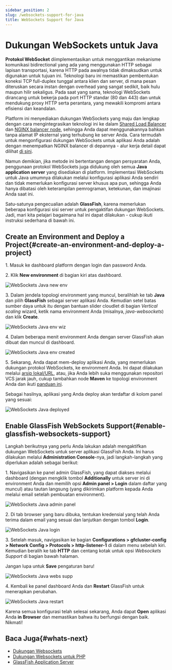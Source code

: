 ```yaml
---
sidebar_position: 2
slug: /websockets-support-for-java
title: WebSockets Support for Java
---
```

# Dukungan WebSockets untuk Java

**Protokol WebSocket** diimplementasikan untuk menggantikan mekanisme komunikasi bidirectional yang ada yang menggunakan HTTP sebagai lapisan transportasi, karena HTTP pada awalnya tidak dimaksudkan untuk digunakan untuk tujuan ini. Teknologi baru ini memastikan pembentukan koneksi TCP full-duplex tunggal antara klien dan server, di mana pesan diteruskan secara instan dengan overhead yang sangat sedikit, baik hulu maupun hilir sekaligus. Pada saat yang sama, teknologi WebSockets dirancang untuk bekerja pada port HTTP standar (80 dan 443) dan untuk mendukung proxy HTTP serta perantara, yang mewakili kompromi antara efisiensi dan keandalan.

Platform ini menyediakan dukungan WebSockets yang maju dan lengkap dengan cara mengintegrasikan teknologi ini ke dalam [Shared Load Balancer](<https://docs.dewacloud.com/docs/shared-load-balancer/>) dan [NGINX balancer node](<https://docs.dewacloud.com/docs/load-balancing/>), sehingga Anda dapat menggunakannya bahkan tanpa alamat IP eksternal yang terhubung ke server Anda. Cara termudah untuk mengonfigurasi dukungan WebSockets untuk aplikasi Anda adalah dengan menempatkan NGINX balancer di depannya - alur kerja detail dapat dilihat [di sini](<https://docs.dewacloud.com/docs/websockets/>).

Namun demikian, jika metode ini bertentangan dengan persyaratan Anda, penggunaan protokol WebSockets juga didukung oleh semua **Java application server** yang disediakan di platform. Implementasi WebSockets untuk Java umumnya dilakukan melalui konfigurasi aplikasi Anda sendiri dan tidak memerlukan konfigurasi server khusus apa pun, sehingga Anda hanya dibatasi oleh keterampilan pemrograman, ketekunan, dan imajinasi Anda saat ini.

Satu-satunya pengecualian adalah **GlassFish**, karena memerlukan beberapa konfigurasi sisi server untuk pengaktifan dukungan WebSockets. Jadi, mari kita pelajari bagaimana hal ini dapat dilakukan - cukup ikuti instruksi sederhana di bawah ini.

## Create an Environment and Deploy a Project{#create-an-environment-and-deploy-a-project}

1\. Masuk ke dashboard platform dengan login dan password Anda.

2\. Klik **New environment** di bagian kiri atas dashboard.

![WebSockets Java new env](#)

3\. Dalam jendela topologi environment yang muncul, beralihlah ke tab **Java** dan pilih **GlassFish** sebagai server aplikasi Anda. Kemudian setel batas sumber daya untuk itu dengan bantuan slider cloudlet di bagian _Vertical scaling_ wizard, ketik nama environment Anda (misalnya, _java-websockets_) dan klik **Create**.

![WebSockets Java env wiz](#)

4\. Dalam beberapa menit environment Anda dengan server GlassFish akan dibuat dan muncul di dashboard.

![WebSockets Java env created](#)

5\. Sekarang, Anda dapat mem-deploy aplikasi Anda, yang memerlukan dukungan protokol WebSockets, ke environment Anda. Ini dapat dilakukan melalui [arsip lokal/URL](<https://docs.dewacloud.com/docs/deployment-guide/>), atau, jika Anda lebih suka menggunakan repositori VCS jarak jauh, cukup tambahkan node **Maven** ke topologi environment Anda dan ikuti [panduan ini](<https://docs.dewacloud.com/docs/java-vcs-deployment/>).

Sebagai hasilnya, aplikasi yang Anda deploy akan terdaftar di kolom panel yang sesuai:

![WebSockets Java deployed](#)

## Enable GlassFish WebSockets Support{#enable-glassfish-websockets-support}

Langkah berikutnya yang perlu Anda lakukan adalah mengaktifkan dukungan WebSockets untuk server aplikasi GlassFish Anda. Ini harus dilakukan melalui **Administration Console**-nya, jadi langkah-langkah yang diperlukan adalah sebagai berikut:

1\. Navigasikan ke panel admin GlassFish, yang dapat diakses melalui dashboard (dengan mengklik tombol **Additionally** untuk server ini di environment Anda dan memilih opsi **Admin panel > Login** dalam daftar yang muncul) atau tautan langsung (yang dikirimkan platform kepada Anda melalui email setelah pembuatan environment).

![WebSockets Java admin panel](#)

2\. Di tab browser yang baru dibuka, tentukan kredensial yang telah Anda terima dalam email yang sesuai dan lanjutkan dengan tombol **Login**.

![WebSockets Java login](#)

3\. Setelah masuk, navigasikan ke bagian **Configurations > gfcluster-config > Network Config > Protocols > http-listener-1** di dalam menu sebelah kiri. Kemudian beralih ke tab **HTTP** dan centang kotak untuk opsi _Websockets Support_ di bagian bawah halaman.

Jangan lupa untuk **Save** pengaturan baru!

![WebSockets Java webs supp](#)

4\. Kembali ke panel dashboard Anda dan **Restart** GlassFish untuk menerapkan perubahan.

![WebSockets Java restart](#)

Karena semua konfigurasi telah selesai sekarang, Anda dapat **Open** aplikasi Anda **in Browser** dan memastikan bahwa itu berfungsi dengan baik. Nikmati!

## Baca Juga{#whats-next}

  * [Dukungan Websockets](<https://docs.dewacloud.com/docs/websockets/>)
  * [Dukungan Websockets untuk PHP](<https://docs.dewacloud.com/docs/websockets-apache-nginx/>)
  * [GlassFish Application Server](<https://docs.dewacloud.com/docs/glassfish/>)